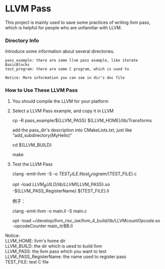 # LLVM Pass

This project is mainly used to save some practices of writing llvm pass, which is helpful for people who are unfamiliar with LLVM.

### Directory Info

Introduce some information about several directories.

    pass_example: there are some llvm pass example, like iterate BasicBlocks
    test_program: there are some C program, which is used to

    Notice: More information you can see in dir's doc file

### How to Use These LLVM Pass

1) You should compile the LLVM for your platform

2) Select a LLVM Pass example, and copy it in LLVM

    cp -R pass_example/${LLVM_PASS} ${LLVM_HOME}/lib/Transforms
    
    add the pass_dir's description into CMakeLists.txt, just like "add_subdirectory(MyHello)"
    
    cd ${LLVM_BUILD}
    
    make

3) Test the LLVM Pass

    clang -emit-llvm -S -o ${TEST_FILE}.ll test_program/${TEST_FILE}.c
    
    opt -load ${LLVM_BUILD}/lib/LLVM${LLVM_PASS}.so -${LLVM_PASS_RegisterName} ${TEST_FILE}.ll
    
    例子：
    
    clang -emit-llvm -o main.ll -S main.c
    
    opt -load ~/develop/llvm_risc_ise/llvm_4_build/lib/LLVMcountOpcode.so -opcodeCounter main_itrBB.ll

Notice: </br>
  LLVM_HOME: llvm's home dir </br>
  LLVM_BUILD: the dir which is uesd to build llvm </br>
  LLVM_PASS: the llvm pass which you want to test </br>
  LLVM_PASS_RegisterName: the name used to register pass  </br>
  TEST_FILE: test C file </br>
